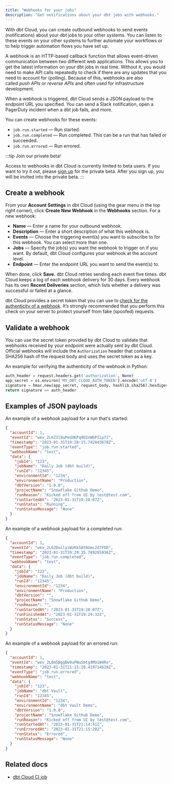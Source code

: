 ```yaml
---
title: "Webhooks for your jobs"
description: "Get notifications about your dbt jobs with webhooks."
---
```


With dbt Cloud, you can create outbound webhooks to send events (notifications) about your dbt jobs to your other systems. You can listen to these events on your other systems to further automate your workflows or to help trigger automation flows you have set up.

A webhook is an HTTP-based callback function that allows event-driven communication between two different web applications. This allows you to get the latest information on your dbt jobs in real time. Without it, you would need to make API calls repeatedly to check if there are any updates that you need to account for (polling). Because of this, webhooks are also called _push APIs_ or _reverse APIs_ and often used for infrastructure development.

When a webhook is triggered, dbt Cloud sends a JSON payload to the endpoint URL you specified. You can send a Slack notification, open a PagerDuty incident when a dbt job fails, and more. 

You can create webhooks for these events:

- `job.run.started` &mdash; Run started.
- `job.run.completed` &mdash; Run completed. This can be a run that has failed or succeeded.
- `job.run.errored` &mdash; Run errored.

:::tip Join our private beta!

Access to webhooks in dbt Cloud is currently limited to beta users. If you want to try it out, please [sign up](https://docs.google.com/forms/u/1/d/e/1FAIpQLScmSH5GhFKq1L0vp1nhzF4zapIEtFX4ViRoUiTbTEqkScgqTA/viewform) for the private beta. After you sign up, you will be invited into the private beta.
:::

## Create a webhook
From your **Account Settings** in dbt Cloud (using the gear menu in the top right corner), click **Create New Webhook** in the **Webhooks** section. For a new webhook: 

- **Name** &mdash; Enter a name for your outbound webhook.
- **Description** &mdash; Enter a short description of what this webhook is.
- **Events** &mdash; Choose the triggering event(s) you want to subscribe to for this webhook. You can select more than one.
- **Jobs** &mdash; Specify the job(s) you want the webhook to trigger on if you want. By default, dbt Cloud configures your webhook at the account level.
- **Endpoint** &mdash; Enter the endpoint URL you want to send the event(s) to.

When done, click **Save.** dbt Cloud retries sending each event five times. dbt Cloud keeps a log of each webhook delivery for 30 days. Every webhook has its own **Recent Deliveries** section, which lists whether a delivery was successful or failed at a glance. 

dbt Cloud provides a secret token that you can use to [check for the authenticity of a webhook](#validate-a-webhook). It’s strongly recommended that you perform this check on your server to protect yourself from fake (spoofed) requests.

## Validate a webhook

You can use the secret token provided by dbt Cloud to validate that webhooks received by your endpoint were actually sent by dbt Cloud. Official webhooks will include the `Authorization` header that contains a SHA256 hash of the request body and uses the secret token as a key. 

An example for verifying the authenticity of the webhook in Python:

```python
auth_header = request.headers.get('authorization', None)
app_secret = os.environ['MY_DBT_CLOUD_AUTH_TOKEN'].encode('utf-8')
signature = hmac.new(app_secret, request_body, hashlib.sha256).hexdigest()
return signature == auth_header

```

## Examples of JSON payloads

An example of a webhook payload for a run that's started:

```json
{
  "accountId": 1,
  "eventId": "wev_2L6Z3l8uPedXKPq9D2nWbPIip7Z",
  "timestamp": "2023-01-31T19:28:15.742843678Z",
  "eventType": "job.run.started",
  "webhookName": "test",
  "data": {
    "jobId": "123",
    "jobName": "Daily Job (dbt build)",
    "runId": "12345",
    "environmentId": "1234",
    "environmentName": "Production",
    "dbtVersion": "1.0.0",
    "projectName": "Snowflake Github Demo",
    "runReason": "Kicked off from UI by test@test.com",
    "runStartedAt": "2023-01-31T19:28:07Z",
    "runStatus": "Running",
    "runStatusMessage": "None"
  }
}
```

An example of a webhook payload for a completed run:

```json
{
  "accountId": 1,
  "eventId": "wev_2L6ZDoilyiWzKkSA59Gmc2d7FDD",
  "timestamp": "2023-01-31T19:29:35.789265936Z",
  "eventType": "job.run.completed",
  "webhookName": "test",
  "data": {
    "jobId": "123",
    "jobName": "Daily Job (dbt build)",
    "runId": "12345",
    "environmentId": "1234",
    "environmentName": "Production",
    "dbtVersion": "",
    "projectName": "Snowflake Github Demo",
    "runReason": "",
    "runStartedAt": "2023-01-31T19:28:07Z",
    "runFinishedAt": "2023-01-31T19:29:32Z",
    "runStatus": "Success",
    "runStatusMessage": "None"
  }
}
```

An example of a webhook payload for an errored run: 

```json
{
  "accountId": 1,
  "eventId": "wev_2L6m5BggBw9uPNuSmtg4MUiW4Re",
  "timestamp": "2023-01-31T21:15:20.419714619Z",
  "eventType": "job.run.errored",
  "webhookName": "test",
  "data": {
    "jobId": "123",
    "jobName": "dbt Vault",
    "runId": "12345",
    "environmentId": "1234",
    "environmentName": "dbt Vault Demo",
    "dbtVersion": "1.0.0",
    "projectName": "Snowflake Github Demo",
    "runReason": "Kicked off from UI by test@test.com",
    "runStartedAt": "2023-01-31T21:14:41Z",
    "runErroredAt": "2023-01-31T21:15:20Z",
    "runStatus": "Errored",
    "runStatusMessage": "None"
  }
}
```

## Related docs 
- [dbt Cloud CI job](/docs/deploy/cloud-ci-job)